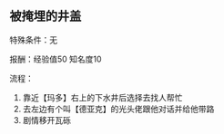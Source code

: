 ## 被掩埋的井盖
特殊条件：无

报酬：经验值50 知名度10

流程：

1. 靠近【玛多】右上的下水井后选择去找人帮忙
2. 去左边有个叫【德亚克】的光头佬跟他对话并给他带路
3. 剧情移开瓦砾
